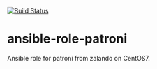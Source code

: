 [![Build Status](https://travis-ci.com/yanehi/ansible-role-patroni.svg?branch=master)](https://travis-ci.org/yanehi/ansible-role-patroni)
# ansible-role-patroni
Ansible role for patroni from zalando on CentOS7.
